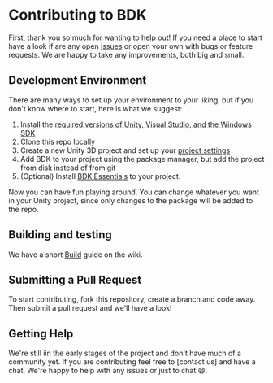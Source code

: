 # Contributing to BDK

First, thank you so much for wanting to help out! If you need a place to start have a look if are any open [issues](https://github.com/bouvet/BouvetDevelopmentKit/issues) or open your own with bugs or feature requests. We are happy to take any improvements, both big and small.

## Development Environment

There are many ways to set up your environment to your liking, but if you don't know where to start, here is what we suggest:

1. Install the [required versions of Unity, Visual Studio, and the Windows SDK](https://github.com/bouvet/BouvetDevelopmentKit/tree/Martin-Readme-Design#supported-version)
2. Clone this repo locally
3. Create a new Unity 3D project and set up your [project settings](https://github.com/bouvet/BouvetDevelopmentKit/wiki/Getting-started#setup-project-settings)
4. Add BDK to your project using the package manager, but add the project from disk instead of from git
5. (Optional) Install [BDK Essentials](https://github.com/bouvet/BouvetDevelopmentKit/wiki/Essentials) to your project.

Now you can have fun playing around. You can change whatever you want in your Unity project, since only changes to the package will be added to the repo.

## Building and testing

We have a short [Build](https://github.com/bouvet/BouvetDevelopmentKit/wiki/Getting-started#building-for-the-hololens-2) guide on the wiki.

## Submitting a Pull Request

To start contributing, fork this repository, create a branch and code away. Then submit a pull request and we'll have a look!

## Getting Help

We're still iin the early stages of the project and don't have much of a community yet. If you are contributing feel free to [contact us] and have a chat. We're happy to help with any issues or just to chat :smile:.
